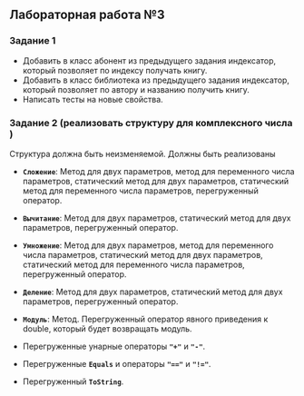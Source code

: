 ## Лабораторная работа №3

### Задание 1

* Добавить в класс абонент из предыдущего задания индексатор, который позволяет по индексу получать книгу.
* Добавить в класс библиотека из предыдущего задания индексатор, который позволяет по автору и названию получить книгу.
* Написать тесты на новые свойства.

### Задание 2 (реализовать структуру для комплексного числа )

Структура должна быть неизменяемой. Должны быть реализованы

* **`Сложение`**: Метод для двух параметров, метод для переменного числа параметров, статический метод для двух параметров, статический метод для переменного числа параметров, перегруженный оператор.

* **`Вычитание`**: Метод для двух параметров, статический метод для двух параметров, перегруженный оператор.

* **`Умножение`**: Метод для двух параметров, метод для переменного числа параметров, статический метод для двух параметров, статический метод для переменного числа параметров, перегруженный оператор.

* **`Деление`**: Метод для двух параметров, статический метод для двух параметров, перегруженный оператор.

* **`Модуль`**: Метод. Перегруженный оператор явного приведения к double, который будет возвращать модуль.

* Перегруженные унарные операторы **`"+"`** и **`"-"`**.

* Перегруженные **`Equals`** и операторы **`"=="`** и **`"!="`**.

* Перегруженный **`ToString`**.